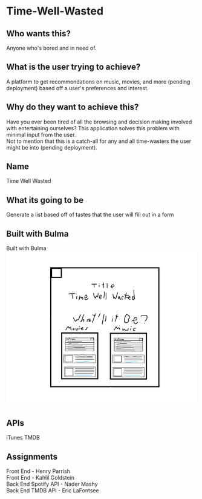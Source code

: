 # Time-Well-Wasted

## Who wants this?
Anyone who's bored and in need of.
​
## What is the user trying to achieve?
A platform to get recommondations on music, movies, and more (pending deployment) based off a user's preferences and interest.
​
​
## Why do they want to achieve this?
Have you ever been tired of all the browsing and decision making involved with entertaining ourselves? This application solves this problem with minimal input from the user.  
Not to mention that this is a catch-all for any and all time-wasters the user might be into (pending deployment).
​
## Name
Time Well Wasted
​
## What its going to be
Generate a list based off of tastes that the user will fill out in a form
​
## Built with Bulma
Built with Bulma  
![Time Well Wasted Wireframe](time-wasted-skeleton.png)
​
## APIs
iTunes
TMDB
​
## Assignments
Front End - Henry Parrish  
Front End - Kahlil Goldstein  
Back End Spotify API - Nader Mashy  
Back End TMDB API - Eric LaFontsee  